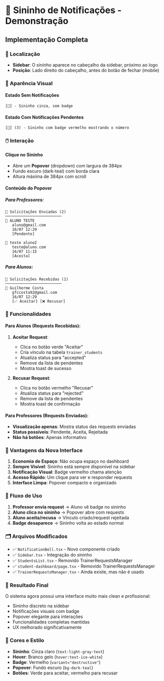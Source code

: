 # 🔔 Sininho de Notificações - Demonstração

## Implementação Completa

### 📍 Localização

- **Sidebar**: O sininho aparece no cabeçalho da sidebar, próximo ao logo
- **Posição**: Lado direito do cabeçalho, antes do botão de fechar (mobile)

### 🎨 Aparência Visual

#### Estado Sem Notificações

```
[🔔] - Sininho cinza, sem badge
```

#### Estado Com Notificações Pendentes

```
[🔔] (3) - Sininho com badge vermelho mostrando o número
```

### 🖱️ Interação

#### Clique no Sininho

- Abre um **Popover** (dropdown) com largura de 384px
- Fundo escuro (dark-teal) com borda clara
- Altura máxima de 384px com scroll

#### Conteúdo do Popover

##### Para Professores:

```
🔔 Solicitações Enviadas (2)
─────────────────────────
👤 ALUNO TESTE
   aluno@gmail.com
   16/07 12:29
   [Pendente]

👤 teste aluno2
   teste@aluno.com
   16/07 11:15
   [Aceita]
```

##### Para Alunos:

```
🔔 Solicitações Recebidas (1)
─────────────────────────
👤 Guilherme Costa
   gfccosta92@gmail.com
   16/07 12:29
   [✅ Aceitar] [❌ Recusar]
```

### 🔧 Funcionalidades

#### Para Alunos (Requests Recebidas):

1. **Aceitar Request**:

   - Clica no botão verde "Aceitar"
   - Cria vínculo na tabela `trainer_students`
   - Atualiza status para "accepted"
   - Remove da lista de pendentes
   - Mostra toast de sucesso

2. **Recusar Request**:
   - Clica no botão vermelho "Recusar"
   - Atualiza status para "rejected"
   - Remove da lista de pendentes
   - Mostra toast de confirmação

#### Para Professores (Requests Enviadas):

- **Visualização apenas**: Mostra status das requests enviadas
- **Status possíveis**: Pendente, Aceita, Rejeitada
- **Não há botões**: Apenas informativo

### 🎯 Vantagens da Nova Interface

1. **Economia de Espaço**: Não ocupa espaço no dashboard
2. **Sempre Visível**: Sininho está sempre disponível na sidebar
3. **Notificação Visual**: Badge vermelho chama atenção
4. **Acesso Rápido**: Um clique para ver e responder requests
5. **Interface Limpa**: Popover compacto e organizado

### 🔄 Fluxo de Uso

1. **Professor envia request** → Aluno vê badge no sininho
2. **Aluno clica no sininho** → Popover abre com requests
3. **Aluno aceita/recusa** → Vínculo criado/request rejeitada
4. **Badge desaparece** → Sininho volta ao estado normal

### 🗂️ Arquivos Modificados

- ✅ `NotificationBell.tsx` - Novo componente criado
- ✅ `Sidebar.tsx` - Integração do sininho
- ✅ `StudentsList.tsx` - Removido TrainerRequestsManager
- ✅ `student-dashboard/page.tsx` - Removido TrainerRequestsManager
- ✅ `TrainerRequestsManager.tsx` - Ainda existe, mas não é usado

### 🚀 Resultado Final

O sistema agora possui uma interface muito mais clean e profissional:

- Sininho discreto na sidebar
- Notificações visuais com badge
- Popover elegante para interações
- Funcionalidades completas mantidas
- UX melhorado significativamente

### 🎨 Cores e Estilo

- **Sininho**: Cinza claro (`text-light-gray-text`)
- **Hover**: Branco gelo (`hover:text-ice-white`)
- **Badge**: Vermelho (`variant="destructive"`)
- **Popover**: Fundo escuro (`bg-dark-teal`)
- **Botões**: Verde para aceitar, vermelho para recusar
